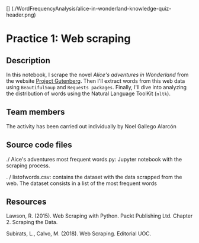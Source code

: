 
[] (./WordFrequencyAnalysis/alice-in-wonderland-knowledge-quiz-header.png)

# Practice 1: Web scraping

## Description
<p>In this notebook, I scrape the novel <em>Alice's adventures in Wonderland</em> from the website <a href="https://www.gutenberg.org/">Project Gutenberg</a>. Then I'll extract words from this web data using <code>BeautifulSoup</code> and <code>Requests packages</code>. Finally, I'll dive into analyzing the distribution of words using the Natural Language ToolKit (<code>nltk</code>). </p>

## Team members
The activity has been carried out individually by Noel Gallego Alarcón

## Source code files
./ Aice's adventures most frequent words.py: Jupyter notebook with the scraping process.

. / listofwords.csv: contains the dataset with the data scrapped from the web. The dataset consists in a list of the most frequent words

## Resources
Lawson, R. (2015). Web Scraping with Python. Packt Publishing Ltd. Chapter 2. Scraping the Data.

Subirats, L., Calvo, M. (2018). Web Scraping. Editorial UOC.
      
